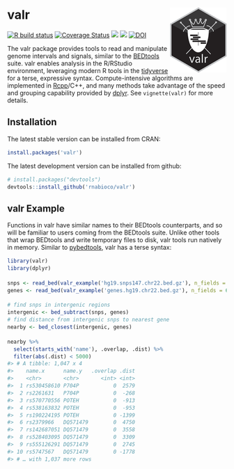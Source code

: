 
# valr <img src="man/figures/logo.png" align="right" />

[![R build
status](https://github.com/rnabioco/valr/workflows/R-CMD-check/badge.svg)](https://github.com/rnabioco/valr/actions)
[![Coverage
Status](https://img.shields.io/codecov/c/github/rnabioco/valr/master.svg)](https://codecov.io/github/rnabioco/valr?branch=master)
[![](https://www.r-pkg.org/badges/version/valr)](https://CRAN.R-project.org/package=valr)
[![](https://cranlogs.r-pkg.org/badges/valr?color=FFD700)](https://www.r-pkg.org/pkg/valr)
[![DOI](https://zenodo.org/badge/49370633.svg)](https://zenodo.org/badge/latestdoi/49370633)

The valr package provides tools to read and manipulate genome intervals
and signals, similar to the
[BEDtools](http://bedtools.readthedocs.io/en/latest/) suite. valr
enables analysis in the R/RStudio environment, leveraging modern R tools
in the [tidyverse](http://tidyverse.org) for a terse, expressive syntax.
Compute-intensive algorithms are implemented in
[Rcpp](http://www.rcpp.org)/C++, and many methods take advantage of the
speed and grouping capability provided by
[dplyr](http://dplyr.tidyverse.org). See `vignette(valr)` for more
details.

## Installation

The latest stable version can be installed from CRAN:

``` r
install.packages('valr')
```

The latest development version can be installed from github:

``` r
# install.packages("devtools")
devtools::install_github('rnabioco/valr')
```

## valr Example

Functions in valr have similar names to their BEDtools counterparts, and
so will be familiar to users coming from the BEDtools suite. Unlike
other tools that wrap BEDtools and write temporary files to disk, valr
tools run natively in memory. Similar to
[pybedtools](https://daler.github.io/pybedtools/#why-pybedtools), valr
has a terse syntax:

``` r
library(valr)
library(dplyr)

snps <- read_bed(valr_example('hg19.snps147.chr22.bed.gz'), n_fields = 6)
genes <- read_bed(valr_example('genes.hg19.chr22.bed.gz'), n_fields = 6)

# find snps in intergenic regions
intergenic <- bed_subtract(snps, genes)
# find distance from intergenic snps to nearest gene
nearby <- bed_closest(intergenic, genes)

nearby %>%
  select(starts_with('name'), .overlap, .dist) %>%
  filter(abs(.dist) < 5000)
#> # A tibble: 1,047 x 4
#>    name.x      name.y   .overlap .dist
#>    <chr>       <chr>       <int> <int>
#>  1 rs530458610 P704P           0  2579
#>  2 rs2261631   P704P           0  -268
#>  3 rs570770556 POTEH           0  -913
#>  4 rs538163832 POTEH           0  -953
#>  5 rs190224195 POTEH           0 -1399
#>  6 rs2379966   DQ571479        0  4750
#>  7 rs142687051 DQ571479        0  3558
#>  8 rs528403095 DQ571479        0  3309
#>  9 rs555126291 DQ571479        0  2745
#> 10 rs5747567   DQ571479        0 -1778
#> # … with 1,037 more rows
```
